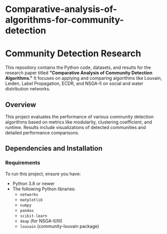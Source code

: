 # Comparative-analysis-of-algorithms-for-community-detection
# Community Detection Research

This repository contains the Python code, datasets, and results for the research paper titled **"Comparative Analysis of Community Detection Algorithms."** It focuses on applying and comparing algorithms like Louvain, Leiden, Label Propagation, ECDR, and NSGA-II on social and water distribution networks.

## Overview

This project evaluates the performance of various community detection algorithms based on metrics like modularity, clustering coefficient, and runtime. Results include visualizations of detected communities and detailed performance comparisons.

## Dependencies and Installation

### **Requirements**

To run this project, ensure you have:

- Python 3.8 or newer
- The following Python libraries:
  - `networkx`
  - `matplotlib`
  - `numpy`
  - `pandas`
  - `scikit-learn`
  - `deap` (for NSGA-II/III)
  - `louvain` (community-louvain package)
 

